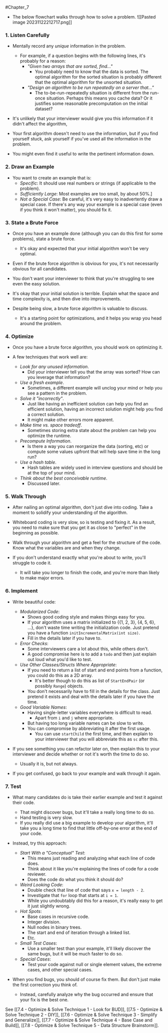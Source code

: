 #Chapter_7 
- The below flowchart walks through how to solve a problem.
![[Pasted image 20231122212717.png]]

### 1. Listen Carefully
- Mentally record any *unique* information in the problem.
	- For example, if a question begins with the following lines, it's probably for a reason:
		- *"Given two arrays that are sorted, find..."*
			- You probably need to know that the data is sorted. The optimal algorithm for the sorted situation is probably different that the optimal algorithm for the unsorted situation.
		- *"Design an algorithm to be run repeatedly on a server that..."*
			- The to-be-run-repeatedly situation is different from the run-once situation. Perhaps this means you cache data? Or it justifies some reasonable precomputation on the initial dataset?

- It's unlikely that your interviewer would give you this information if it didn't affect the algorithm,
- Your first algorithm doesn't need to use the information, but if you find yourself stuck, ask yourself if you've used all the information in the problem.
- You might even find it useful to write the pertinent information down.

### 2. Draw an Example
- You want to create an example that is:
	- *Specific*: It should use real numbers or strings (if applicable to the problem).
	- *Sufficiently Large*: Most examples are too small, by about 50%.]
	- *Not a Special Case*: Be careful, it's very easy to inadvertently draw a special case. If there's any way your example is a special case (even if you think it won't matter), you should fix it.

### 3. State a Brute Force
- Once you have an example done (although you can do this first for some problems), state a brute force.
	- It's okay and expected that your initial algorithm won't be very optimal.

- Even if the brute force algorithm is obvious for you, it's not necessarily obvious for all candidates.
- You don't want your interviewer to think that you're struggling to see even the easy solution.

- It's okay that your initial solution is terrible. Explain what the space and time complexity is, and then dive into improvements.
- Despite being slow, a brute force algorithm is valuable to discuss.
	- It's a starting point for optimizations, and it helps you wrap you head around the problem.

### 4. Optimize
- Once you have a brute force algorithm, you should work on optimizing it.

- A few techniques that work well are:
	- *Look for any unused information*.
		- Did your interviewer tell you that the array was sorted? How can you leverage that information?
	- *Use a fresh example*.
		- Sometimes, a different example will unclog your mind or help you see a pattern in the problem.
	- *Solve it "incorrectly"*.
		- Just like having an inefficient solution can help you find an efficient solution, having an incorrect solution might help you find a correct solution.
		- It might make other errors more apparent.
	- *Make time vs. space tradeoff*.
		- Sometimes storing extra state about the problem can help you optimize the runtime.
	- *Precompute Information*.
		- Is there a way you can reorganize the data (sorting, etc) or compute some values upfront that will help save time in the long run?
	- *Use a hash table*.
		- Hash tables are widely used in interview questions and should be at the top of your mind.
	- *Think about the best conceivable runtime*.
		- Discussed later.

### 5. Walk Through
- After nailing an optimal algorithm, don't just dive into coding. Take a moment to solidify your understanding of the algorithm.
- Whiteboard coding is very slow, so is testing and fixing it. As a result, you need to make sure that you get it as close to "perfect" in the beginning as possible.
- Walk through your algorithm and get a feel for the structure of the code. Know what the variables are and when they change.

- If you don't understand exactly what you're about to write, you'll struggle to code it.
	- It will take you longer to finish the code, and you're more than likely to make major errors.

### 6. Implement
- Write beautiful code:
	- *Modularized Code*:
		- Shows good coding style and makes things easy for you.
		- If your algorithm uses a matrix initialized to {{1, 2, 3}, {4, 5, 6}, ...}, don't waste time writing the initialization code. Just pretend you have a function `initIncrementalMatrix(int size)`.
		- Fill in the details later if you have to.
	- *Error Checks*:
		- Some interviewers care a lot about this, while others don't.
		- A good compromise here is to add a `todo` and then just explain out loud what you'd like to test.
	- *Use Other Classes/Structs Where Appropriate*:
		- If you need to return a list of start and end points from a function, you could do this as a 2D array.
			- It's better though to do this as list of `StartEndPair` (or possibly `Range`) objects.
		- You don't necessarily have to fill in the details for the class. Just pretend it exists and deal with the details later if you have the time.
	- *Good Variable Names*:
		- Having single-letter variables everywhere is difficult to read.
			- Apart from `i` and `j` where appropriate.
		- But having too long variable names can be slow to write.
		- You can compromise by abbreviating it after the first usage.
			- You can use `startChild` the first time, and then explain to your interviewer that you will abbreviate this as `sc` after this.

- If you see something you can refactor later on, then explain this to your interviewer and decide whether or not it's worth the time to do so.
	- Usually it is, but not always.

- If you get confused, go back to your example and walk through it again.

### 7. Test
- What many candidates do is take their earlier example and test it against their code.
	- That might discover bugs, but it'll take a really long time to do so.
	- Hand testing is very slow.
	- If you really did use a big example to develop your algorithm, it'll take you a long time to find that little off-by-one error at the end of your code.

- Instead, try this approach:
	- *Start With a "Conceptual" Test*:
		- This means just reading and analyzing what each line of code does.
		- Think about it like you're explaining the lines of code for a code reviewer.
		- Does the code do what you think it should do?
	- *Weird Looking Code*:
		- Double check that line of code that says `x = length - 2`.
		- Investigate that `for` loop that starts at `i = 1`.
		- While you undoubtably did this for a reason, it's really easy to get it just slightly wrong.
	- *Hot Spots*:
		- Base cases in recursive code.
		- Integer division.
		- Null nodes in binary trees.
		- The start and end of iteration through a linked list.
		- Etc.
	- *Small Test Cases*:
		- Use a smaller test than your example, it'll likely discover the same bugs, but it will be much faster to do so.
	- *Special Cases*:
		- Test your code against null or single element values, the extreme cases, and other special cases.

- When you find bugs, you should of course fix them. But don't just make the first correction you think of.
	- Instead, carefully analyze why the bug occurred and ensure that your fix is the best one.


See [[7.4 - Optimize & Solve Technique 1 - Look for BUD]], [[7.5 - Optimize & Solve Technique 2 - DIY]], [[7.6 - Optimize & Solve Technique 3 - Simplify and Generalize]], [[7.7 - Optimize & Solve Technique 4 - Base Case and Build]], [[7.8 - Optimize & Solve Technique 5 - Data Structure Brainstorm]].